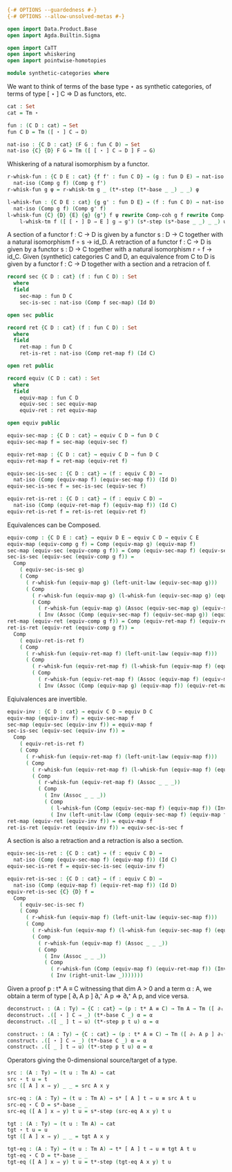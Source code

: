 ```agda
{-# OPTIONS --guardedness #-}
{-# OPTIONS --allow-unsolved-metas #-}

open import Data.Product.Base
open import Agda.Builtin.Sigma

open import CaTT
open import whiskering
open import pointwise-homotopies

module synthetic-categories where
```

We want to think of terms of the base type ⋆ as synthetic categories, of terms of type [ ⋆ ] C ⇒ D
as functors, etc.

```agda
cat : Set
cat = Tm ⋆

fun : (C D : cat) → Set
fun C D = Tm ([ ⋆ ] C ⇒ D)

nat-iso : {C D : cat} (F G : fun C D) → Set
nat-iso {C} {D} F G = Tm ([ [ ⋆ ] C ⇒ D ] F ⇒ G)
```

Whiskering of a natural isomorphism by a functor.

```agda
r-whisk-fun : {C D E : cat} {f f' : fun C D} → (g : fun D E) → nat-iso f f' →
  nat-iso (Comp g f) (Comp g f')
r-whisk-fun g φ = r-whisk-tm g _ (t*-step (t*-base _ _) _ _) φ

l-whisk-fun : {C D E : cat} {g g' : fun D E} → (f : fun C D) → nat-iso g g' →
  nat-iso (Comp g f) (Comp g' f)
l-whisk-fun {C} {D} {E} {g} {g'} f ψ rewrite Comp-coh g f rewrite Comp-coh g' f =
    l-whisk-tm f ([ [ ⋆ ] D ⇒ E ] g ⇒ g') (s*-step (s*-base _ _) _ _) ψ
```

A section of a functor f : C → D is given by a functor s : D → C together with a natural isomorphism
f ∘ s → id_D. A retraction of a functor f : C → D is given by a functor s : D → C together with a
natural isomorphism r ∘ f → id_C. Given (synthetic) categories C and D, an equivalence from C to D
is given by a functor f : C → D together with a section and a retracion of f.

```agda
record sec {C D : cat} (f : fun C D) : Set
  where
  field
    sec-map : fun D C
    sec-is-sec : nat-iso (Comp f sec-map) (Id D)

open sec public

record ret {C D : cat} (f : fun C D) : Set
  where
  field
    ret-map : fun D C
    ret-is-ret : nat-iso (Comp ret-map f) (Id C)

open ret public

record equiv (C D : cat) : Set
  where
  field
    equiv-map : fun C D
    equiv-sec : sec equiv-map
    equiv-ret : ret equiv-map

open equiv public

equiv-sec-map : {C D : cat} → equiv C D → fun D C
equiv-sec-map f = sec-map (equiv-sec f)

equiv-ret-map : {C D : cat} → equiv C D → fun D C
equiv-ret-map f = ret-map (equiv-ret f)

equiv-sec-is-sec : {C D : cat} → (f : equiv C D) →
  nat-iso (Comp (equiv-map f) (equiv-sec-map f)) (Id D)
equiv-sec-is-sec f = sec-is-sec (equiv-sec f)

equiv-ret-is-ret : {C D : cat} → (f : equiv C D) →
  nat-iso (Comp (equiv-ret-map f) (equiv-map f)) (Id C)
equiv-ret-is-ret f = ret-is-ret (equiv-ret f)
```

Equivalences can be Composed.

```agda
equiv-comp : {C D E : cat} → equiv D E → equiv C D → equiv C E
equiv-map (equiv-comp g f) = Comp (equiv-map g) (equiv-map f)
sec-map (equiv-sec (equiv-comp g f)) = Comp (equiv-sec-map f) (equiv-sec-map g)
sec-is-sec (equiv-sec (equiv-comp g f)) =
  Comp
    ( equiv-sec-is-sec g)
    ( Comp
      ( r-whisk-fun (equiv-map g) (left-unit-law (equiv-sec-map g)))
      ( Comp
        ( r-whisk-fun (equiv-map g) (l-whisk-fun (equiv-sec-map g) (equiv-sec-is-sec f)))
        ( Comp
          ( r-whisk-fun (equiv-map g) (Assoc (equiv-sec-map g) (equiv-sec-map f) (equiv-map f)))
          ( Inv (Assoc (Comp (equiv-sec-map f) (equiv-sec-map g)) (equiv-map f) (equiv-map g))))))
ret-map (equiv-ret (equiv-comp g f)) = Comp (equiv-ret-map f) (equiv-ret-map g)
ret-is-ret (equiv-ret (equiv-comp g f)) = 
  Comp
    ( equiv-ret-is-ret f)
    ( Comp
      ( r-whisk-fun (equiv-ret-map f) (left-unit-law (equiv-map f)))
      ( Comp
        ( r-whisk-fun (equiv-ret-map f) (l-whisk-fun (equiv-map f) (equiv-ret-is-ret g)))
        ( Comp
          ( r-whisk-fun (equiv-ret-map f) (Assoc (equiv-map f) (equiv-map g) (equiv-ret-map g)))
          ( Inv (Assoc (Comp (equiv-map g) (equiv-map f)) (equiv-ret-map g) (equiv-ret-map f))))))
```

Eqiuivalences are invertible.

```agda
equiv-inv : {C D : cat} → equiv C D → equiv D C
equiv-map (equiv-inv f) = equiv-sec-map f
sec-map (equiv-sec (equiv-inv f)) = equiv-map f
sec-is-sec (equiv-sec (equiv-inv f)) =
  Comp
    ( equiv-ret-is-ret f)
    ( Comp
      ( r-whisk-fun (equiv-ret-map f) (left-unit-law (equiv-map f)))
      ( Comp
        ( r-whisk-fun (equiv-ret-map f) (l-whisk-fun (equiv-map f) (equiv-sec-is-sec f)))
        ( Comp
          ( r-whisk-fun (equiv-ret-map f) (Assoc _ _ _))
          ( Comp
            ( Inv (Assoc _ _ _))
            ( Comp
              ( l-whisk-fun (Comp (equiv-sec-map f) (equiv-map f)) (Inv (equiv-ret-is-ret f)))
              ( Inv (left-unit-law (Comp (equiv-sec-map f) (equiv-map f)))))))))
ret-map (equiv-ret (equiv-inv f)) = equiv-map f
ret-is-ret (equiv-ret (equiv-inv f)) = equiv-sec-is-sec f
```

A section is also a retraction and a retraction is also a section.

```agda
equiv-sec-is-ret : {C D : cat} → (f : equiv C D) →
  nat-iso (Comp (equiv-sec-map f) (equiv-map f)) (Id C)
equiv-sec-is-ret f = equiv-sec-is-sec (equiv-inv f) 

equiv-ret-is-sec : {C D : cat} → (f : equiv C D) →
  nat-iso (Comp (equiv-map f) (equiv-ret-map f)) (Id D)
equiv-ret-is-sec {C} {D} f =
  Comp
    ( equiv-sec-is-sec f)
    ( Comp
      ( r-whisk-fun (equiv-map f) (left-unit-law (equiv-sec-map f)))
      ( Comp
        ( r-whisk-fun (equiv-map f) (l-whisk-fun (equiv-sec-map f) (equiv-ret-is-ret f)))
        ( Comp
          ( r-whisk-fun (equiv-map f) (Assoc _ _ _))
          ( Comp
            ( Inv (Assoc _ _ _))
            ( Comp
              ( r-whisk-fun (Comp (equiv-map f) (equiv-ret-map f)) (Inv (equiv-sec-is-sec f)))
              ( Inv (right-unit-law _)))))))
```

Given a proof p : t* A ≡ C witnessing that dim A > 0 and a term α : A, we obtain a term of type
[ ∂ₜ A p ] ∂ₜ⁻ A p ⇒ ∂ₜ⁺ A p, and vice versa.

```agda
deconstructₜ : (A : Ty) → {C : cat} → (p : t* A ≡ C) → Tm A → Tm ([ ∂ₜ A p ] ∂ₜ⁻ A p ⇒ ∂ₜ⁺ A p)
deconstructₜ .([ ⋆ ] C ⇒ _) (t*-base C _) α = α
deconstructₜ .([ _ ] t ⇒ u) (t*-step p t u) α = α

constructₜ : (A : Ty) → {C : cat} → (p : t* A ≡ C) → Tm ([ ∂ₜ A p ] ∂ₜ⁻ A p ⇒ ∂ₜ⁺ A p) → Tm A
constructₜ .([ ⋆ ] C ⇒ _) (t*-base C _) α = α
constructₜ .([ _ ] t ⇒ u) (t*-step p t u) α = α
```

Operators giving the 0-dimensional source/target of a type.

```agda
src : (A : Ty) → (t u : Tm A) → cat
src ⋆ t u = t
src ([ A ] x ⇒ y) _ _ = src A x y

src-eq : (A : Ty) → (t u : Tm A) → s* [ A ] t ⇒ u ≡ src A t u
src-eq ⋆ C D = s*-base _ _
src-eq ([ A ] x ⇒ y) t u = s*-step (src-eq A x y) t u

tgt : (A : Ty) → (t u : Tm A) → cat
tgt ⋆ t u = u
tgt ([ A ] x ⇒ y) _ _ = tgt A x y

tgt-eq : (A : Ty) → (t u : Tm A) → t* [ A ] t ⇒ u ≡ tgt A t u
tgt-eq ⋆ C D = t*-base _ _
tgt-eq ([ A ] x ⇒ y) t u = t*-step (tgt-eq A x y) t u
```